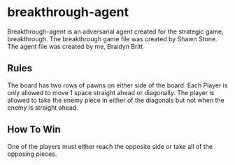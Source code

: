 # breakthrough-agent
Breakthrough-agent is an adversarial agent created for the strategic game, breakthrough. The breakthrough game file was created by Shawn Stone. The agent file was created by me, Braidyn Britt


## Rules
The board has two rows of pawns on either side of the board. Each Player is only allowed to move 1 space straight ahead or diagonally. The player is allowed to take the enemy piece in either of the diagonals but not when the enemy is straight ahead.

## How To Win  
One of the players must either reach the opposite side or take all of the opposing pieces.
